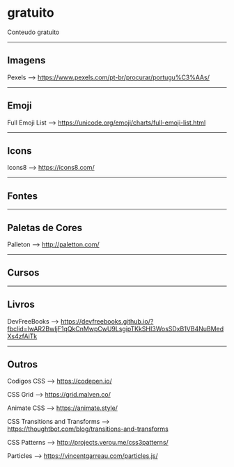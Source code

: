 # gratuito
Conteudo gratuito 

***

## Imagens

Pexels --> https://www.pexels.com/pt-br/procurar/portugu%C3%AAs/

***

## Emoji

Full Emoji List --> https://unicode.org/emoji/charts/full-emoji-list.html

***

## Icons

Icons8 --> https://icons8.com/ 

***

## Fontes

***

## Paletas de Cores

Palleton --> http://paletton.com/ 

***

## Cursos

***

## Livros

DevFreeBooks --> https://devfreebooks.github.io/?fbclid=IwAR2BwIjF1qQkCnMwpCwU9LsgipTKkSHI3WosSDxB1VB4NuBMedXs4zfAiTk

***

## Outros

Codigos CSS --> https://codepen.io/ 

CSS Grid --> https://grid.malven.co/

Animate CSS --> https://animate.style/

CSS Transitions and Transforms --> https://thoughtbot.com/blog/transitions-and-transforms

CSS Patterns --> http://projects.verou.me/css3patterns/

Particles --> https://vincentgarreau.com/particles.js/
